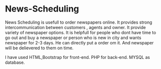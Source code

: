 # News-Scheduling

News Scheduling is usefull to order newspapers online. It provides strong intercommunication between customers , agents and owner. It 
provide variety of newspaper options. It is helpfull for people who dont have time to go out and buy a newspaper or person who is new in 
city and wants newspaper for 2-3 days. He can directly put a order om it. And newspaper will be delievered to them on time. 

I have used HTML,Bootstrap for front-end. PHP for back-end. MYSQL as database.
